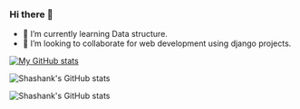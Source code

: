 ### Hi there 👋

<!--
**ShashankRaturi/ShashankRaturi** is a ✨ _special_ ✨ repository because its `README.md` (this file) appears on your GitHub profile.

Here are some ideas to get you started:

- 🌱 I’m currently learning Data structure
- 👯 I’m looking to collaborate for data science and machine learning projects
- 🤔 I’m looking for help with ...
- 💬 Ask me about ...
- 📫 How to reach me: ...
- 😄 Pronouns: ...
- ⚡ Fun fact: ...
-->

- 🌱 I’m currently learning Data structure.
- 👯 I’m looking to collaborate for web development using django projects.

[![My GitHub stats](https://github-readme-stats.vercel.app/api?username=ShashankRaturi)](https://github.com/ShashankRaturi/github-readme-stats)


![Shashank's GitHub stats](https://github-readme-stats.vercel.app/api?username=ShashankRaturi&count_private=true)

![Shashank's GitHub stats](https://github-readme-stats.vercel.app/api?username=ShashankRaturi&show_icons=true)

